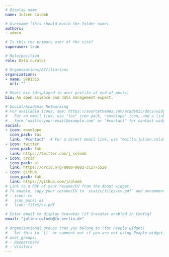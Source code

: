 ```yaml
---
# Display name
name: Julien Colomb

# Username (this should match the folder name)
authors:
- admin

# Is this the primary user of the site?
superuser: true

# Role/position
role: Data curator

# Organizations/Affiliations
organizations:
- name: SFB1315
  url: ""

# Short bio (displayed in user profile at end of posts)
bio: An open science and data management expert.

# Social/Academic Networking
# For available icons, see: https://sourcethemes.com/academic/docs/widgets/#icons
#   For an email link, use "fas" icon pack, "envelope" icon, and a link in the
#   form "mailto:your-email@example.com" or "#contact" for contact widget.
social:
- icon: envelope
  icon_pack: fas
  link: '#contact'  # For a direct email link, use "mailto:julien.colomb@fu-berlin.de".
- icon: twitter
  icon_pack: fab
  link: https://twitter.com/j_colomb
- icon: orcid
  icon_pack: ai
  link: https://orcid.org/0000-0002-3127-5520
- icon: github
  icon_pack: fab
  link: https://github.com/jcolomb
# Link to a PDF of your resume/CV from the About widget.
# To enable, copy your resume/CV to `static/files/cv.pdf` and uncomment the lines below.  
# - icon: cv
#   icon_pack: ai
#   link: files/cv.pdf

# Enter email to display Gravatar (if Gravatar enabled in Config)
email: "julien.colomb@fu-berlin.de"
  
# Organizational groups that you belong to (for People widget)
#   Set this to `[]` or comment out if you are not using People widget.  
# user_groups:
# - Researchers
# - Visitors
---
```


